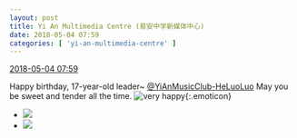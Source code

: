 ```yaml
---
layout: post
title: Yi An Multimedia Centre (易安中学新媒体中心)
date: 2018-05-04 07:59
categories: [ 'yi-an-multimedia-centre' ]
---
```


<div class="weibo-info">
  <a href="https://weibo.com/6196825252/Gf2XUBSBv">2018-05-04 07:59</a>
</div>

Happy birthday, 17-year-old leader~ [@YiAnMusicClub-HeLuoLuo](https://weibo.com/u/6117570574) May you be sweet and tender all the time. ![very happy](https://img.t.sinajs.cn/t4/appstyle/expression/ext/normal/1e/2018new_taikaixin_org.png){:.emoticon}

<!-- more -->

<ul class="weibo-pic-list-1">
  <li class="weibo-pic">
    <a href="https://wx2.sinaimg.cn/mw690/006Lnfkogy1fqyz8s6kqzj30u01900x6.jpg"><img src="https://wx2.sinaimg.cn/thumb150/006Lnfkogy1fqyz8s6kqzj30u01900x6.jpg"/></a>
  </li>
  <li class="weibo-pic">
    <a href="https://wx1.sinaimg.cn/mw690/006Lnfkogy1fqyz8rboa9j30k00zkgqw.jpg"><img src="https://wx1.sinaimg.cn/thumb150/006Lnfkogy1fqyz8rboa9j30k00zkgqw.jpg"/></a>
  </li>
</ul>
